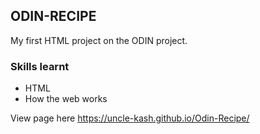 ## ODIN-RECIPE

My first HTML project on the ODIN project.

### Skills learnt
- HTML
- How the web works

View page here https://uncle-kash.github.io/Odin-Recipe/
